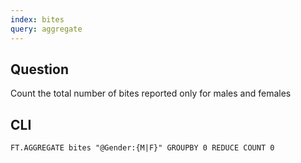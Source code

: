 ```yaml
---
index: bites
query: aggregate
---
```


## Question

Count the total number of bites reported only for males and females

## CLI

```
FT.AGGREGATE bites "@Gender:{M|F}" GROUPBY 0 REDUCE COUNT 0
```
